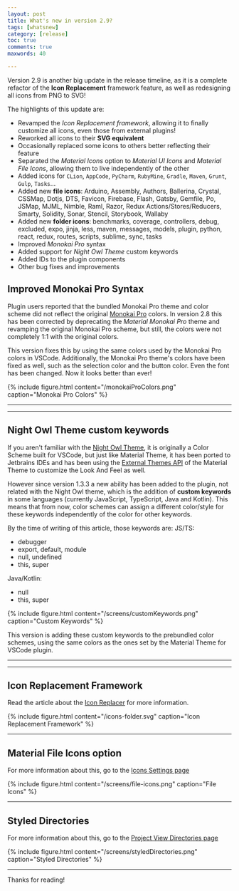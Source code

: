 ```yaml
---
layout: post
title: What's new in version 2.9?
tags: [whatsnew]
category: [release]
toc: true
comments: true
maxwords: 40

---
```


Version 2.9 is another big update in the release timeline, as it is a complete refactor of the **Icon Replacement** framework feature, as well as redesigning all icons from PNG to SVG!

The highlights of this update are:
- Revamped the _Icon Replacement framework_, allowing it to finally customize all icons, even those from external plugins!
- Reworked all icons to their **SVG equivalent**
- Occasionally replaced some icons to others better reflecting their feature
- Separated the _Material Icons_ option to _Material UI Icons_ and _Material File Icons_, allowing them to live independently of the other
- Added icons for `CLion`, `AppCode`, `PyCharm`, `RubyMine`, `Gradle`, `Maven`, `Grunt`, `Gulp`, `Tasks`...
- Added new **file icons**: Arduino, Assembly, Authors, Ballerina, Crystal, CSSMap, Dotjs, DTS, Favicon, Firebase, Flash, Gatsby, Gemfile, Po, JSMap, MJML, Nimble, Raml, Razor, Redux Actions/Stores/Reducers, Smarty, Solidity, Sonar, Stencil, Storybook, Wallaby
- Added new **folder icons**: benchmarks, coverage, controllers, debug, excluded, expo, jinja, less, maven, messages, models, plugin, python, react, redux, routes, scripts, sublime, sync, tasks
- Improved _Monokai Pro_ syntax
- Added support for _Night Owl Theme_ custom keywords
- Added IDs to the plugin components
- Other bug fixes and improvements


## Improved Monokai Pro Syntax

Plugin users reported that the bundled Monokai Pro theme and color scheme did not reflect the original [Monokai Pro](https://www.monokai.pro/) colors. In version 2.8 this has been corrected by deprecating the _Material Monokai Pro_ theme and revamping the original Monokai Pro scheme, but still, the colors were not completely 1:1 with the original colors.

This version fixes this by using the same colors used by the Monokai Pro colors in VSCode. Additionally, the Monokai Pro theme's colors have been fixed as well, such as the selection color and the button color. Even the font has been changed. Now it looks better than ever!

{% include figure.html content="/monokaiProColors.png" caption="Monokai Pro Colors" %}

----

----

## Night Owl Theme custom keywords

If you aren't familiar with the [Night Owl Theme](https://github.com/xdrop/night-owl-jetbrains), it is originally a Color Scheme built for VSCode, but just like Material Theme, it has been ported to Jetbrains IDEs and has been using the [External Themes API]({{site.baseurl}}/docs/development/external-themes) of the Material Theme to customize the Look And Feel as well.

However since version 1.3.3 a new ability has been added to the plugin, not related with the Night Owl theme, which is the addition of **custom keywords** in some languages (currently JavaScript, TypeScript, Java and Kotlin). This means that from now, color schemes can assign a different color/style for these keywords independently of the color for other keywords.

By the time of writing of this article, those keywords are:
JS/TS:
- debugger
- export, default, module
- null, undefined
- this, super

Java/Kotlin:
- null
- this, super

{% include figure.html content="/screens/customKeywords.png" caption="Custom Keywords" %}

This version is adding these custom keywords to the prebundled color schemes, using the same colors as the ones set by the Material Theme for VSCode plugin.

----

----

## Icon Replacement Framework

Read the article about the [Icon Replacer]({{site.baseurl}}/blog/the-icon-replacer/) for more information.

{% include figure.html content="/icons-folder.svg" caption="Icon Replacement Framework" %}

----

## Material File Icons option

For more information about this, go to the [Icons Settings page]({{site.baseurl}}/docs/configuration/icons-settings#file-icons)

{% include figure.html content="/screens/file-icons.png" caption="File Icons" %}

----

## Styled Directories

For more information about this, go to the [Project View Directories page]({{site.baseurl}}/docs/configuration/project-view-settings#styled-directories)

{% include figure.html content="/screens/styledDirectories.png" caption="Styled Directories" %}

----

Thanks for reading!
